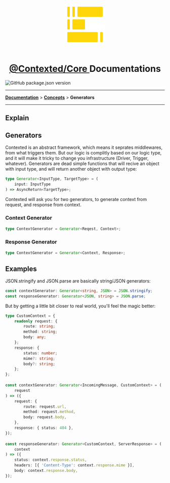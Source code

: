 <div align="center">
    <img width="128" src="https://raw.githubusercontent.com/contexted-js/brand/master/dark/main.svg">
    <br />
    <br />
    <h1>
		<a href="https://github.com/contexted-js/core">
        	@Contexted/Core
    	</a>
		<span>Documentations</span>
	</h1>
</div>

<img alt="GitHub package.json version" src="https://img.shields.io/github/package-json/v/contexted-js/core">

---

[**Documentation**](../) > [**Concepts**](README.md) > **Generators**

---

## Explain

## Generators

Contexted is an abstract framework, which means it seprates middlewares, from what triggers them. But our logic is complitly based on our logic type, and it will make it tricky to change you infrastructure (Driver, Trigger, whatever). Generators are dead simple functions that will recive an object with input type, and will return another object with output type:

```ts
type Generator<InputType, TargetType> = (
	input: InputType
) => AsyncReturn<TargetType>;
```

Contexted will ask you for two generators, to generate context from request, and response from context.

### Context Generator

```ts
type ContextGenerator = Generator<Reqest, Context>;
```

### Response Generator

```ts
type ContextGenerator = Generator<Context, Response>;
```

## Examples

JSON.stringify and JSON.parse are basically string/JSON generators:

```ts
const contextGenerator: Generator<string, JSON> = JSON.stringify;
const responseGenerator: Generator<JSON, string> = JSON.parse;
```

But by getting a little bit closer to real world, you'll feel the magic better:

```ts
type CustomContext = {
	readonly request: {
		route: string;
		method: string;
		body: any;
	};
	response: {
		status: number;
		mime?: string;
		body?: string;
	};
};

const contextGenerator: Generator<IncomingMessage, CustomContext> = (
	request
) => ({
	request: {
		route: request.url,
		method: request.method,
		body: request.body,
	},
	response: { status: 404 },
});

const responseGenerator: Generator<CustomContext, ServerResponse> = (
	context
) => ({
	status: context.response.status,
	headers: [{ 'Content-Type': context.response.mime }],
	body: context.response.body,
});
```
